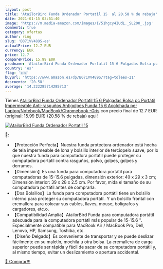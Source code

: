 ```yaml
---
layout: post
title: 'AtailorBird Funda Ordenador Portatil 15  al 20.58 % de rebaja'
date: 2021-01-15 03:51:40
image: 'https://m.media-amazon.com/images/I/51hgcy4IUdL._SL200_.jpg'
comments: true
category: ofertas
author: ring
slug: 'B071VV489S-es'
actualPrice: 12.7 EUR
currency: EUR
price: 12.7
comparePrice: 15.99 EUR
prodname: 'AtailorBird Funda Ordenador Portatil 15 6 Pulgadas Bolsa pc Portátil Impermeable Anti-rasguños Antigolpes Funda 15 6 Acolchada per Laptop/Notebook/MacBook/Chromebook -Gris'
country: 'es'
flag: '🇪🇸'
buyurl: 'https://www.amazon.es/dp/B071VV489S/?tag=tolees-21'
descuento: '20.58'
average: '14.222285714285713'
---
```


Tienes [AtailorBird Funda Ordenador Portatil 15 6 Pulgadas Bolsa pc Portátil Impermeable Anti-rasguños Antigolpes Funda 15 6 Acolchada per Laptop/Notebook/MacBook/Chromebook -Gris](https://www.amazon.es/dp/B071VV489S/?tag=tolees-21) con precio final de  12.7 EUR (original: 15.99 EUR) (20.58 %  de rebaja) aqui!

[![AtailorBird Funda Ordenador Portatil 15 ](https://m.media-amazon.com/images/I/51hgcy4IUdL._SL200_.jpg)](https://www.amazon.es/dp/B071VV489S/?tag=tolees-21)

🔎:

- 【Protección Perfecta】Nuestra funda protectora ordenador está hecha de tela impermeable de lona y bolsillo interior de terciopelo suave, por lo que nuestra funda para computadora portátil puede proteger su computadora portátil contra rasguños, polvo, golpes, golpes y derrames.
- 【Dimensión】Es una funda para computadora portátil para computadoras de 15-15.6 pulgadas, dimensión exterior: 40 x 29 x 3 cm; Dimensión interior: 39 x 28 x 2.5 cm. Por favor, mida el tamaño de su computadora portátil antes de comprarla.
- 【Dos Bolsillos】La funda para computadora portátil tiene un bolsillo interno para proteger su computadora portátil. Y un bolsillo frontal con cremallera para colocar sus cables, llaves, mouse, bolígrafos y cargadores, etc.o.
- 【Compatibilidad Amplia】AtailorBird Funda para computadora portátil adecuada para la computadora portátil más popular de 15-15.6 ". Especialmente compatible para MacBook Air / MacBook Pro, Dell, Lenovo, HP, Samsung, Toshiba, etc.
- 【Diseño Delgado】Es conveniente de transportar y se puede deslizar fácilmente en su maletín, mochila u otra bolsa. La cremallera de carga superior puede ser rápida y fácil de sacar de su computadora portátil y, al mismo tiempo, evitar un deslizamiento o apertura accidental.

[🛒 Comprar!!!](https://www.amazon.es/dp/B071VV489S/?tag=tolees-21)
